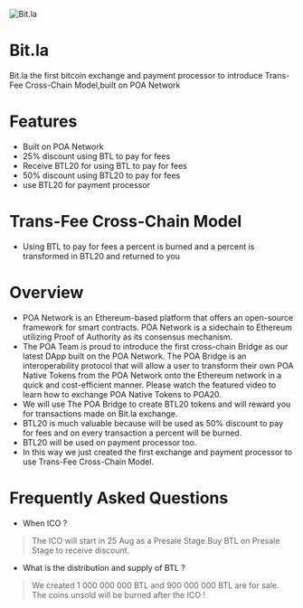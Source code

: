 ![Bit.la](https://i.imgur.com/z3xbBxZ.jpg)
# Bit.la
Bit.la the first bitcoin exchange and payment processor to introduce Trans-Fee Cross-Chain Model,built on POA Network
# Features
* Built on POA Network
* 25% discount using BTL to pay for fees
* Receive BTL20 for using BTL to pay for fees
* 50% discount using BTL20 to pay for fees
* use BTL20 for payment processor
# Trans-Fee Cross-Chain Model
* Using BTL to pay for fees a percent is burned and a percent is transformed in BTL20 and returned to you
# Overview
* POA Network is an Ethereum-based platform that offers an open-source framework for smart contracts. POA Network is a sidechain to Ethereum utilizing Proof of Authority as its consensus mechanism.
* The POA Team is proud to introduce the first cross-chain Bridge as our latest DApp built on the POA Network. The POA Bridge is an interoperability protocol that will allow a user to transform their own POA Native Tokens from the POA Network onto the Ethereum network in a quick and cost-efficient manner. Please watch the featured video to learn how to exchange POA Native Tokens to POA20.
* We will use The POA Bridge to create BTL20 tokens and will reward you for transactions made on Bit.la exchange. 
* BTL20 is much valuable because will be used as 50% discount to pay for fees and on every transaction a percent will be burned.
* BTL20 will be used on payment processor too.
* In this way we just created the first exchange and payment processor to use Trans-Fee Cross-Chain Model.
# Frequently Asked Questions
* When ICO ?
> The ICO will start in 25 Aug as a Presale Stage.Buy BTL on Presale Stage to receive discount.
* What is the distribution and supply of BTL ? 
> We created 1 000 000 000 BTL and 900 000 000 BTL are for sale.
> The coins unsold will be burned after the ICO !
